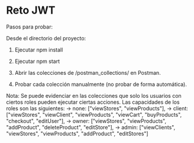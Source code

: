 # Reto JWT

Pasos para probar:

Desde el directorio del proyecto:

1. Ejecutar npm install
2. Ejecutar npm start

3. Abrir las colecciones de /postman_collections/ en Postman.
4. Probar cada colección manualmente (no probar de forma automática).

Nota: Se puede evidenciar en las colecciones que solo los usuarios con ciertos roles pueden ejecutar ciertas acciones. Las capacidades de los roles son las siguientes:
-> none: ["viewStores", "viewProducts"],
-> client: ["viewStores", "viewClient", "viewProducts", "viewCart", "buyProducts", "checkout", "editUser"],
-> owner: ["viewStores", "viewProducts", "addProduct", "deleteProduct", "editStore"],
-> admin: ["viewClients", "viewStores", "viewProducts", "addProduct", "editStores"]
